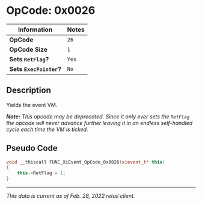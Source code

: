 # OpCode: 0x0026

| Information               | Notes |
|---                        |---    |
| **OpCode**                | `26`  |
| **OpCode Size**           | `1`   |
| **Sets `RetFlag`?**       | `Yes` |
| **Sets `ExecPointer`?**   | `No`  |

## Description

Yields the event VM.

_**Note:** This opcode may be deprecated. Since it only ever sets the `RetFlag` the opcode will never advance further leaving it in an endless self-handled cycle each time the VM is ticked._

## Pseudo Code

```cpp
void __thiscall FUNC_XiEvent_OpCode_0x0026(xievent_t* this)
{
    this->RetFlag = 1;
}
```

---

_This data is current as of Feb. 28, 2022 retail client._